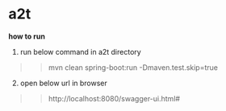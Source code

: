# a2t

**how to run**

1. run below command in a2t directory
>>mvn clean spring-boot:run -Dmaven.test.skip=true
2. open below url in browser 
>> http://localhost:8080/swagger-ui.html#
